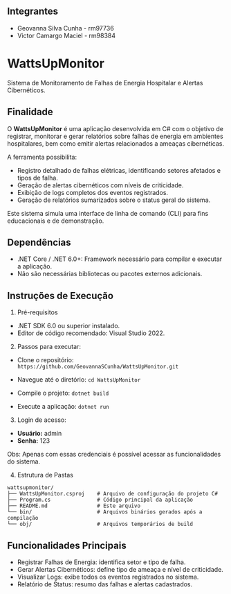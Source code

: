 ## Integrantes

- Geovanna Silva Cunha - rm97736
- Victor Camargo Maciel - rm98384

# WattsUpMonitor

Sistema de Monitoramento de Falhas de Energia Hospitalar e Alertas Cibernéticos.

## Finalidade

O **WattsUpMonitor** é uma aplicação desenvolvida em C# com o objetivo de registrar, monitorar e gerar relatórios sobre falhas de energia em ambientes hospitalares, bem como emitir alertas relacionados a ameaças cibernéticas.

A ferramenta possibilita:
- Registro detalhado de falhas elétricas, identificando setores afetados e tipos de falha.
- Geração de alertas cibernéticos com níveis de criticidade.
- Exibição de logs completos dos eventos registrados.
- Geração de relatórios sumarizados sobre o status geral do sistema.

Este sistema simula uma interface de linha de comando (CLI) para fins educacionais e de demonstração.

## Dependências

- .NET Core / .NET 6.0+: Framework necessário para compilar e executar a aplicação.
- Não são necessárias bibliotecas ou pacotes externos adicionais.

## Instruções de Execução
1. Pré-requisitos
- .NET SDK 6.0 ou superior instalado.
- Editor de código recomendado: Visual Studio 2022.

2. Passos para executar:
- Clone o repositório:
`https://github.com/GeovannaSCunha/WattsUpMonitor.git`

- Navegue até o diretório:
  `cd WattsUpMonitor`

- Compile o projeto:
`dotnet build`

- Execute a aplicação:
`dotnet run`

3. Login de acesso:
- **Usuário:** admin
- **Senha:** 123

Obs: Apenas com essas credenciais é possível acessar as funcionalidades do sistema.

4. Estrutura de Pastas
```
wattsupmonitor/
├── WattsUpMonitor.csproj    # Arquivo de configuração do projeto C#
├── Program.cs               # Código principal da aplicação
├── README.md                # Este arquivo
└── bin/                     # Arquivos binários gerados após a compilação
└── obj/                     # Arquivos temporários de build
```

## Funcionalidades Principais

- Registrar Falhas de Energia: identifica setor e tipo de falha.
- Gerar Alertas Cibernéticos: define tipo de ameaça e nível de criticidade.
- Visualizar Logs: exibe todos os eventos registrados no sistema.
- Relatório de Status: resumo das falhas e alertas cadastrados.


